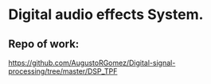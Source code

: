 # Digital audio effects System.
## Repo of work:
https://github.com/AugustoRGomez/Digital-signal-processing/tree/master/DSP_TPF
